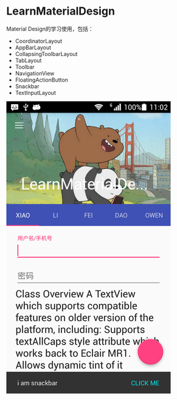 # LearnMaterialDesign

Material Design的学习使用，包括：
- CoordinatorLayout  
- AppBarLayout  
- CollapsingToolbarLayout  
- TabLayout  
- Toolbar  
- NavigationView  
- FloatingActionButton  
- Snackbar
- TextInputLayout

![1](/device-2016-04-05-110246.png)
